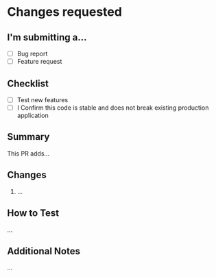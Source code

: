 # Changes requested

## I'm submitting a...
- [ ] Bug report
- [ ] Feature request

## Checklist
- [ ] Test new features
- [ ] I Confirm this code is stable and does not break existing production application

## Summary
This PR adds...

## Changes

1. ...

## How to Test
...

## Additional Notes
...
